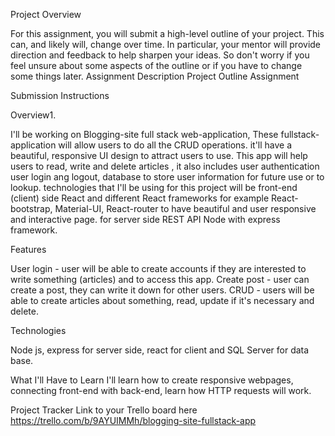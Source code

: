 Project Overview

For this assignment, you will submit a high-level outline of your project. This can, and likely will, change over time. In particular, your mentor will provide direction and feedback to help sharpen your ideas. So don't worry if you feel unsure about some aspects of the outline or if you have to change some things later.
Assignment Description
Project Outline Assignment

Submission Instructions

Overview1.

I'll be working on Blogging-site full stack web-application, These fullstack-application will allow users to do all the CRUD operations. it'll have a beautiful, responsive UI design to attract users to use. This app will help users to read, write and delete articles , it also includes user authentication user login ang logout, database to store user information for future use or to lookup. technologies that I'll be using for this project will be front-end (client) side React and different React frameworks for example React-bootstrap, Material-UI, React-router to have beautiful and user responsive and interactive page. for server side REST API Node with express framework.

Features

User login - user will be able to create accounts if they are interested to write something (articles) and to access this app.
Create post - user can create a post, they can write it down for other users.
CRUD - users will be able to create articles about something, read, update if it's necessary and delete.

Technologies

Node js, express for server side, react for client and SQL Server for data base.

What I'll Have to Learn
I'll learn how to create responsive webpages, connecting front-end with back-end, learn how HTTP requests will work.

Project Tracker
Link to your Trello board here https://trello.com/b/9AYUIMMh/blogging-site-fullstack-app
